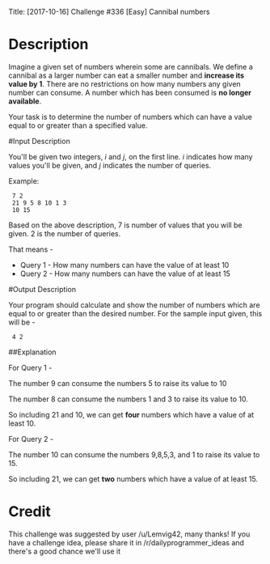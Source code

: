 Title: [2017-10-16] Challenge #336 [Easy] Cannibal numbers

# Description

Imagine a given set of numbers wherein some are cannibals. We define a cannibal as a larger number can eat a smaller number and **increase its value by 1**. There are no restrictions on how many numbers any given number can consume.   A number which has been consumed is **no longer available**.  

Your task is to determine the number of numbers which can have a value equal to or greater than a specified value.  
 
#Input Description 

You'll be given two integers, _i_ and _j_, on the first line. _i_ indicates how many values you'll be given, and _j_ indicates the number of queries.  
 
Example:  
 
     7 2     
     21 9 5 8 10 1 3
     10 15   
   
 
Based on the above description, 7 is number of values that you will be given.  2 is the number of queries.  
 
That means -   
* Query 1 - How many numbers can have the value of at least 10  
* Query 2 - How many numbers can have the value of at least 15
 
#Output Description 
 
Your program should calculate and show the number of numbers which are equal to or greater than the desired number.  For the sample input given, this will be - 
 
     4 2  
 
##Explanation 
 
For Query 1 - 
 
The number 9 can consume the numbers 5 to raise its value to 10 
 
The number 8 can consume the numbers 1 and 3 to raise its value to 10.  
 
So including 21 and 10, we can get **four** numbers which have a value of at least 10.     
  
  


For Query 2 -  
 
The number 10 can consume the numbers 9,8,5,3, and 1 to raise its value to 15.  
 
So including 21, we can get **two** numbers which have a value of at least 15.  

# Credit

This challenge was suggested by user /u/Lemvig42, many thanks! If you have a challenge idea, please share it in /r/dailyprogrammer_ideas and there's a good chance we'll use it